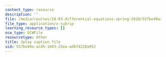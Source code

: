 ```yaml
---
content_type: resource
description: ''
file: /media/courses/18-03-differential-equations-spring-2010/557be49aac45104325eaadb74220a952_MdzfsfBNJIw.srt
file_type: application/x-subrip
learning_resource_types: []
ocw_type: OCWFile
resourcetype: Other
title: 3play caption file
uid: 557be49a-ac45-1043-25ea-adb74220a952
---
```

